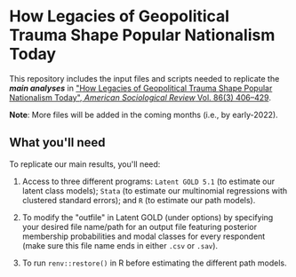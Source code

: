 # How Legacies of Geopolitical Trauma Shape Popular Nationalism Today

This repository includes the input files and scripts needed to replicate the ***main analyses*** in ["How Legacies of Geopolitical Trauma Shape Popular Nationalism Today", _American Sociological Review_ Vol. 86(3) 406–429](https://journals.sagepub.com/doi/full/10.1177/00031224211011981).

**Note**: More files will be added in the coming months (i.e., by early-2022).

## What you'll need

To replicate our main results, you'll need:

1. Access to three different programs: `Latent GOLD 5.1` (to estimate our latent class models); `Stata` (to estimate our multinomial regressions with clustered standard errors); and `R` (to estimate our path models).

2. To modify the "outfile" in Latent GOLD (under options) by specifying your desired file name/path for an output file featuring posterior membership probabilities and modal classes for every respondent (make sure this file name ends in either `.csv` or `.sav`).

3. To run `renv::restore()` in R before estimating the different path models. 
